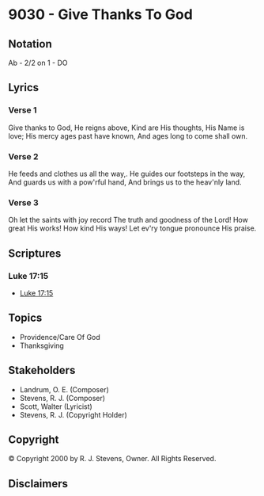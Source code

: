 # 9030 - Give Thanks To God

## Notation

Ab - 2/2 on 1 - DO

## Lyrics

### Verse 1

Give thanks to God, He reigns above, Kind are His thoughts, His Name is love; His mercy ages past have known, And ages long to come shall own.

### Verse 2

He feeds and clothes us all the way,. He guides our footsteps in the way, And guards us with a pow'rful hand, And brings us to the heav'nly land.

### Verse 3

Oh let the saints with joy record The truth and goodness of the Lord! How great His works! How kind His ways! Let ev'ry tongue pronounce His praise.


## Scriptures

### Luke 17:15

- [Luke 17:15](https://www.biblegateway.com/passage/?search=Luke%2017%3A15)


## Topics

- Providence/Care Of God
- Thanksgiving

## Stakeholders

- Landrum, O. E. (Composer)
- Stevens, R. J. (Composer)
- Scott, Walter (Lyricist)
- Stevens, R. J. (Copyright Holder)

## Copyright

© Copyright 2000 by R. J. Stevens, Owner. All Rights Reserved.


## Disclaimers


